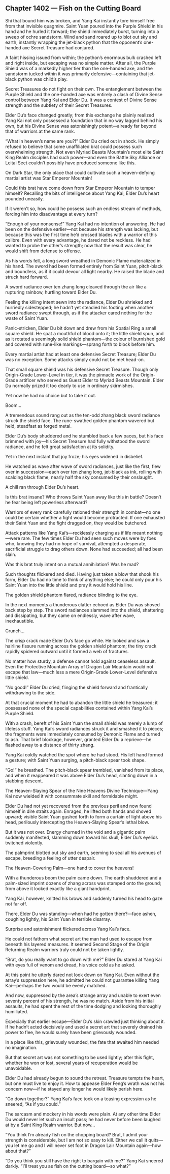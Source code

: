 ## Chapter 1402 — Fish on the Cutting Board

Shi that bound him was broken, and Yang Kai instantly tore himself free from that invisible quagmire. Saint Yuan poured into the Purple Shield in his hand and he hurled it forward; the shield immediately burst, turning into a sweep of ochre sandstorm. Wind and sand roared up to blot out sky and earth, instantly wrapping the jet-black python that the opponent’s one-handed axe Secret Treasure had conjured.

A faint hissing issued from within; the python’s enormous bulk crashed left and right inside, but escaping was no simple matter. After all, the Purple Shield was of a markedly higher tier than the one-handed axe, and the sandstorm tucked within it was primarily defensive—containing that jet-black python was child’s play.

Secret Treasures do not fight on their own. The entanglement between the Purple Shield and the one-handed axe was entirely a clash of Divine Sense control between Yang Kai and Elder Du. It was a contest of Divine Sense strength and the subtlety of their Secret Treasures.

Elder Du’s face changed greatly; from this exchange he plainly realized Yang Kai not only possessed a foundation that in no way lagged behind his own, but his Divine Sense was astonishingly potent—already far beyond that of warriors at the same rank.

“What in heaven’s name are you?!” Elder Du cried out in shock. He simply refused to believe that some unaffiliated brat could possess such overwhelming strength. Not even Myriad Beasts Mountain’s most elite Saint King Realm disciples had such power—and even the Battle Sky Alliance or Leitai Sect couldn’t possibly have produced someone like this.

On Dark Star, the only place that could cultivate such a heaven-defying martial artist was Star Emperor Mountain!

Could this brat have come down from Star Emperor Mountain to temper himself? Recalling the bits of intelligence about Yang Kai, Elder Du’s heart pounded uneasily.

If it weren’t so, how could he possess such an endless stream of methods, forcing him into disadvantage at every turn?

“Enough of your nonsense!” Yang Kai had no intention of answering. He had been on the defensive earlier—not because his strength was lacking, but because this was the first time he’d crossed blades with a warrior of this calibre. Even with every advantage, he dared not be reckless. He had wanted to probe the other’s strength; now that the result was clear, he would shift from defense to offense.

As his words fell, a long sword wreathed in Demonic Flame materialized in his hand. The sword had been formed entirely from Saint Yuan, pitch-black and boundless, as if it could devour all light nearby. He raised the blade and struck hard forward.

A sword radiance over ten zhang long cleaved through the air like a rupturing rainbow, hurtling toward Elder Du.

Feeling the killing intent sewn into the radiance, Elder Du shrieked and hurriedly sidestepped; he hadn’t yet steadied his footing when another sword radiance swept through, as if the attacker cared nothing for the waste of Saint Yuan.

Panic-stricken, Elder Du bit down and drew from his Spatial Ring a small square shield. He spat a mouthful of blood onto it; the little shield spun, and as it rotated a seemingly solid shield phantom—the colour of burnished gold and covered with rune-like markings—sprang forth to block before him.

Every martial artist had at least one defensive Secret Treasure; Elder Du was no exception. Some attacks simply could not be met head-on.

That small square shield was his defensive Secret Treasure. Though only Origin-Grade Lower-Level in tier, it was the pinnacle work of the Origin-Grade artificer who served as Guest Elder to Myriad Beasts Mountain. Elder Du normally prized it too dearly to use in ordinary skirmishes.

Yet now he had no choice but to take it out.

Boom…

A tremendous sound rang out as the ten-odd zhang black sword radiance struck the shield face. The rune-swathed golden phantom wavered but held, steadfast as forged metal.

Elder Du’s body shuddered and he stumbled back a few paces, but his face brimmed with joy—his Secret Treasure had fully withstood the sword radiance, and he felt great satisfaction at its solidity.

Yet in the next instant that joy froze; his eyes widened in disbelief.

He watched as wave after wave of sword radiances, just like the first, flew over in succession—each over ten zhang long, jet-black as ink, rolling with scalding black flame, nearly half the sky consumed by their onslaught.

A chill ran through Elder Du’s heart.

Is this brat insane? Who throws Saint Yuan away like this in battle? Doesn’t he fear being left powerless afterward?

Warriors of every rank carefully rationed their strength in combat—no one could be certain whether a fight would become protracted. If one exhausted their Saint Yuan and the fight dragged on, they would be butchered.

Attack patterns like Yang Kai’s—recklessly charging as if life meant nothing—were rare. The few times Elder Du had seen such moves were by foes who, knowing they had no hope of survival, attempted a desperate, sacrificial struggle to drag others down. None had succeeded; all had been slain.

Was this brat truly intent on a mutual annihilation? Was he mad?

Such thoughts flickered and died. Having just taken a blow that shook his form, Elder Du had no time to think of anything else; he could only pour his Saint Yuan into the little shield and pray it would hold his line.

The golden shield phantom flared, radiance blinding to the eye.

In the next moments a thunderous clatter echoed as Elder Du was shoved back step by step. The sword radiances slammed into the shield, shattering and dissipating, but they came on endlessly, wave after wave, inexhaustible.

Crunch…

The crisp crack made Elder Du’s face go white. He looked and saw a hairline fissure running across the golden shield phantom; the tiny crack rapidly spidered outward until it formed a web of fractures.

No matter how sturdy, a defense cannot hold against ceaseless assault. Even the Protective Mountain Array of Dragon Lair Mountain would not escape that law—much less a mere Origin-Grade Lower-Level defensive little shield.

“No good!” Elder Du cried, flinging the shield forward and frantically withdrawing to the side.

At that crucial moment he had to abandon the little shield he treasured; it possessed none of the special capabilities contained within Yang Kai’s Purple Shield.

With a crash, bereft of his Saint Yuan the small shield was merely a lump of lifeless stuff. Yang Kai’s sword radiances struck it and smashed it to pieces; the fragments were immediately consumed by Demonic Flame and turned to ash. That brief blockage, however, granted Elder Du a reprieve—he flashed away to a distance of thirty zhang.

Yang Kai coldly watched the spot where he had stood. His left hand formed a gesture; with Saint Yuan surging, a pitch-black spear took shape.

“Go!” he breathed. The pitch-black spear trembled, vanished from its place, and when it reappeared it was above Elder Du’s head, slanting down in a stabbing descent.

The Heaven-Slaying Spear of the Nine Heavens Divine Technique—Yang Kai now wielded it with consummate skill and formidable might.

Elder Du had not yet recovered from the previous peril and now found himself in dire straits again. Enraged, he lifted both hands and shoved upward; visible Saint Yuan gushed forth to form a curtain of light above his head, perilously intercepting the Heaven-Slaying Spear’s lethal blow.

But it was not over. Energy churned in the void and a gigantic palm suddenly manifested, slamming down toward his skull; Elder Du’s eyelids twitched violently.

The palmprint blotted out sky and earth, seeming to seal all his avenues of escape, breeding a feeling of utter despair.

The Heaven-Covering Palm—one hand to cover the heavens!

With a thunderous boom the palm came down. The earth shuddered and a palm-sized imprint dozens of zhang across was stamped onto the ground; from above it looked exactly like a giant handprint.

Yang Kai, however, knitted his brows and suddenly turned his head to gaze not far off.

There, Elder Du was standing—when had he gotten there?—face ashen, coughing lightly, his Saint Yuan in terrible disarray.

Surprise and astonishment flickered across Yang Kai’s face.

He could not fathom what secret art the man had used to escape from beneath his layered measures. It seemed Second Stage of the Origin Returning Realm warriors truly could not be taken lightly.

“Brat, do you really want to go down with me?” Elder Du stared at Yang Kai with eyes full of venom and dread, his voice cold as he asked.

At this point he utterly dared not look down on Yang Kai. Even without the array’s suppression here, he admitted he could not guarantee killing Yang Kai—perhaps the two would be evenly matched.

And now, suppressed by the area’s strange array and unable to exert even seventy percent of his strength, he was no match. Aside from his initial assaults, he had spent the rest of the time dodging and looking thoroughly humiliated.

Especially that earlier escape—Elder Du’s skin crawled just thinking about it. If he hadn’t acted decisively and used a secret art that severely drained his power to flee, he would surely have been grievously wounded.

In a place like this, grievously wounded, the fate that awaited him needed no imagination.

But that secret art was not something to be used lightly; after this fight, whether he won or lost, several years of recuperation would be unavoidable.

Elder Du had already begun to sound the retreat. Treasure tempts the heart, but one must live to enjoy it. How to appease Elder Feng’s wrath was not his concern now—if he stayed any longer he would likely perish here.

“Go down together?” Yang Kai’s face took on a teasing expression as he sneered, “As if you could.”

The sarcasm and mockery in his words were plain. At any other time Elder Du would never let such an insult pass; he had never before been laughed at by a Saint King Realm warrior. But now…

“You think I’m already fish on the chopping board? Brat, I admit your strength is considerable, but I am not so easy to kill. Either we call it quits—you let me go and I will never set foot in Dragon Lair Mountain again—how about that?”

“Do you think you still have the right to bargain with me?” Yang Kai sneered darkly. “I’ll treat you as fish on the cutting board—so what?”